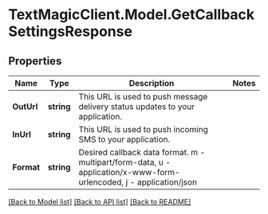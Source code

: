 # TextMagicClient.Model.GetCallbackSettingsResponse
## Properties

Name | Type | Description | Notes
------------ | ------------- | ------------- | -------------
**OutUrl** | **string** | This URL is used to push message delivery status updates to your application. | 
**InUrl** | **string** | This URL is used to push incoming SMS to your application. | 
**Format** | **string** | Desired callback data format. m - multipart/form-data, u - application/x-www-form-urlencoded, j - application/json | 

[[Back to Model list]](../README.md#documentation-for-models) [[Back to API list]](../README.md#documentation-for-api-endpoints) [[Back to README]](../README.md)

